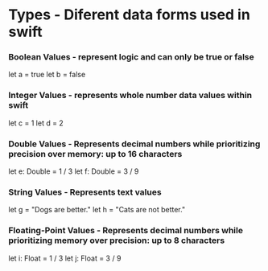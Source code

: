# Types - Diferent data forms used in swift

### Boolean Values - represent logic and can only be true or false
let a = true
let b = false

### Integer Values - represents whole number data values within swift
let c = 1
let d = 2

### Double Values - Represents decimal numbers while prioritizing precision over memory: up to 16 characters
let e: Double = 1 / 3
let f: Double = 3 / 9

### String Values - Represents text values
let g = "Dogs are better."
let h = "Cats are not better."

### Floating-Point Values - Represents decimal numbers while prioritizing memory over precision: up to 8 characters
let i: Float = 1 / 3
let j: Float = 3 / 9
